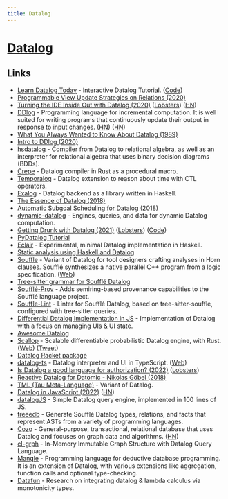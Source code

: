 ```yaml
---
title: Datalog
---
```


# [Datalog](https://docs.racket-lang.org/datalog/)

## Links

- [Learn Datalog Today](http://www.learndatalogtoday.org/) - Interactive Datalog Tutorial. ([Code](https://github.com/jonase/learndatalogtoday))
- [Programmable View Update Strategies on Relations (2020)](https://arxiv.org/pdf/1911.05921.pdf)
- [Turning the IDE Inside Out with Datalog (2020)](https://petevilter.me/post/datalog-typechecking/) ([Lobsters](https://lobste.rs/s/mox1k6/turning_ide_inside_out_with_datalog)) ([HN](https://news.ycombinator.com/item?id=23869592))
- [DDlog](https://github.com/vmware/differential-datalog) - Programming language for incremental computation. It is well suited for writing programs that continuously update their output in response to input changes. ([HN](https://news.ycombinator.com/item?id=26514456)) ([HN](https://news.ycombinator.com/item?id=33521561))
- [What You Always Wanted to Know About Datalog (1989)](https://personal.utdallas.edu/~gupta/courses/acl/papers/datalog-paper.pdf)
- [Intro to DDlog (2020)](https://chasewilson.dev/blog/intro-to-ddlog/)
- [hsdatalog](https://github.com/chessai/hsdatalog) - Compiler from Datalog to relational algebra, as well as an interpreter for relational algebra that uses binary decision diagrams (BDDs).
- [Crepe](https://github.com/ekzhang/crepe) - Datalog compiler in Rust as a procedural macro.
- [Temporalog](https://github.com/madgen/temporalog) - Datalog extension to reason about time with CTL operators.
- [Exalog](https://github.com/madgen/exalog) - Datalog backend as a library written in Haskell.
- [The Essence of Datalog (2018)](https://dodisturb.me/posts/2018-12-25-The-Essence-of-Datalog.html)
- [Automatic Subgoal Scheduling for Datalog (2018)](https://dodisturb.me/posts/2018-10-08-Automatic-Subgoal-Scheduling-for-Datalog.html)
- [dynamic-datalog](https://github.com/frankmcsherry/dynamic-datalog) - Engines, queries, and data for dynamic Datalog computation.
- [Getting Drunk with Datalog (2021)](https://ianthehenry.com/posts/getting-drunk-with-datalog/) ([Lobsters](https://lobste.rs/s/x9kejq/getting_drunk_with_datalog)) ([Code](https://github.com/ianthehenry/mixologician))
- [PyDatalog Tutorial](https://sites.google.com/site/pydatalog/Online-datalog-tutorial)
- [Eclair](https://github.com/luc-tielen/eclair-lang) - Experimental, minimal Datalog implementation in Haskell.
- [Static analysis using Haskell and Datalog](https://luctielen.com/posts/static_analysis_using_haskell_and_datalog/)
- [Souffle](https://github.com/souffle-lang/souffle) - Variant of Datalog for tool designers crafting analyses in Horn clauses. Soufflé synthesizes a native parallel C++ program from a logic specification. ([Web](https://souffle-lang.github.io/))
- [Tree-sitter grammar for Soufflé Datalog](https://github.com/langston-barrett/tree-sitter-souffle)
- [Soufflé-Prov](https://github.com/yannramusat/souffle-prov) - Adds semiring-based provenance capabilities to the Soufflé language project.
- [Souffle-Lint](https://github.com/langston-barrett/souffle-lint) - Linter for Soufflé Datalog, based on tree-sitter-souffle, configured with tree-sitter queries.
- [Differential Datalog Implementation in JS](https://github.com/datalogui/datalog) - Implementation of Datalog with a focus on managing UIs & UI state.
- [Awesome Datalog](https://github.com/samuell/awesome-datalog)
- [Scallop](https://github.com/scallop-lang/scallop-v1) - Scalable differentiable probabilistic Datalog engine, with Rust. ([Web](https://scallop-lang.github.io/)) ([Tweet](https://twitter.com/AI4Code/status/1515470577422766081))
- [Datalog Racket package](https://github.com/racket/datalog)
- [datalog-ts](https://github.com/vilterp/datalog-ts) - Datalog interpreter and UI in TypeScript. ([Web](https://datalog-typechecker.netlify.app/))
- [Is Datalog a good language for authorization? (2022)](https://neilmadden.blog/2022/02/19/is-datalog-a-good-language-for-authorization/) ([Lobsters](https://lobste.rs/s/2jw5e2/is_datalog_good_language_for))
- [Reactive Datalog for Datomic - Nikolas Göbel (2018)](https://www.youtube.com/watch?v=ZgqFlowyfTA)
- [TML (Tau Meta-Language)](https://github.com/IDNI/TML) - Variant of Datalog.
- [Datalog in JavaScript (2022)](https://www.instantdb.dev/essays/datalogjs) ([HN](https://news.ycombinator.com/item?id=31154039))
- [datalogJS](https://github.com/stopachka/datalogJS) - Simple Datalog query engine, implemented in 100 lines of JS.
- [treeedb](https://github.com/langston-barrett/treeedb) - Generate Soufflé Datalog types, relations, and facts that represent ASTs from a variety of programming languages.
- [Cozo](https://github.com/cozodb/cozo) - General-purpose, transactional, relational database that uses Datalog and focuses on graph data and algorithms. ([HN](https://news.ycombinator.com/item?id=33518320))
- [cl-grph](https://github.com/inconvergent/cl-grph) - In-Memory Immutable Graph Structure with Datalog Query Language.
- [Mangle](https://github.com/google/mangle) - Programming language for deductive database programming. It is an extension of Datalog, with various extensions like aggregation, function calls and optional type-checking.
- [Datafun](https://github.com/rntz/datafun) - Research on integrating datalog & lambda calculus via monotonicity types.
